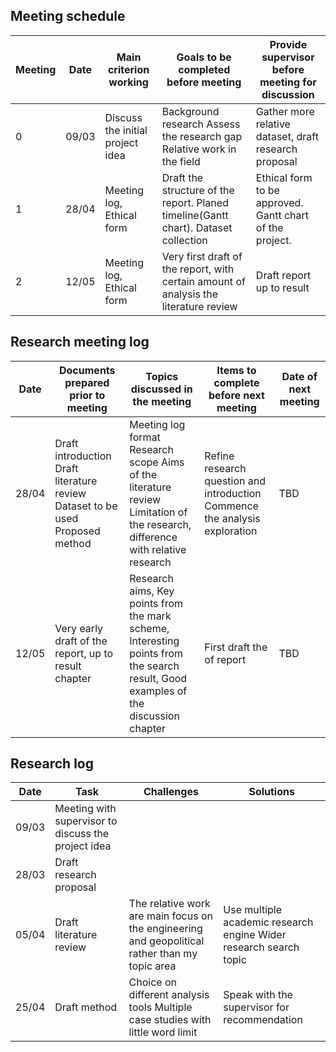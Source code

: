 ## Meeting schedule

| Meeting | Date | Main criterion working | Goals to be completed before meeting | Provide supervisor before meeting for discussion | 
| --- | --- | --- | --- | --- | 
| 0 | 09/03 | Discuss the initial project idea | Background research Assess the research gap Relative work in the field | Gather more relative dataset, draft research proposal |
| 1 | 28/04 | Meeting log, Ethical form | Draft the structure of the report. Planed timeline(Gantt chart). Dataset collection  | Ethical form to be approved. Gantt chart of the project. |
| 2 | 12/05 | Meeting log, Ethical form | Very first draft of the report, with certain amount of analysis the literature review  | Draft report up to result |

## Research meeting log
| Date | Documents prepared prior to meeting | Topics discussed in the meeting | Items to complete before next meeting | Date of next meeting |
| --- | --- | --- | --- | --- |
| 28/04 | Draft introduction Draft literature review Dataset to be used Proposed method | Meeting log format Research scope Aims of the literature review Limitation of the research, difference with relative research | Refine research question and introduction Commence the analysis exploration | TBD | 
| 12/05 | Very early draft of the report, up to result chapter | Research aims, Key points from the mark scheme, Interesting points from the search result, Good examples of the discussion chapter | First draft the of report | TBD | 

## Research log
| Date | Task | Challenges  | Solutions |
| --- |  --- |  --- |  --- |
| 09/03 | Meeting with supervisor to discuss the project idea |  | |
| 28/03 | Draft research proposal |  |  |
| 05/04 | Draft literature review | The relative work are main focus on the engineering and geopolitical rather than my topic area | Use multiple academic research engine Wider research search topic |
| 25/04 | Draft method | Choice on different analysis tools Multiple case studies with little word limit | Speak with the supervisor for recommendation |